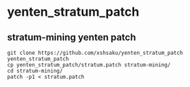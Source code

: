 # yenten_stratum_patch

## stratum-mining yenten patch

```
git clone https://github.com/xshsaku/yenten_stratum_patch yenten_stratum_patch
cp yenten_stratum_patch/stratum.patch stratum-mining/
cd stratum-mining/
patch -p1 < stratum.patch
```

